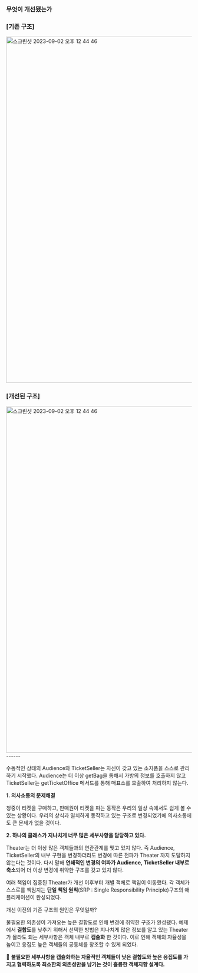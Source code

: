### 무엇이 개선됐는가

### [기존 구조]
<img width="939" alt="스크린샷 2023-09-02 오후 12 44 46" src="https://github.com/JongMinCh0i/books/assets/80812697/e3dbf9e7-121f-42f7-8924-5f8fed080c15">

### [개선된 구조]
<img width="939" alt="스크린샷 2023-09-02 오후 12 44 46" src="https://github.com/JongMinCh0i/books/assets/80812697/eb075599-79d0-4614-99cd-f9652cbb40ef">
------

수동적인 상태의 Audience와 TicketSeller는 자신이 갖고 있는 소지품을 스스로 관리하기 시작했다.
Audience는 더 이상 getBag을 통해서 가방의 정보를 호출하지 않고 TicketSeller는 getTicketOffice 메서드를 통해 매표소를 호출하여 처리하지 않는다.

**1. 의사소통의 문제해결**

청중이 티켓을 구매하고, 판매원이 티켓을 파는 동작은 우리의 일상 속에서도 쉽게 볼 수 있는 상황이다.
우리의 상식과 일치하게 동작하고 있는 구조로 변경되었기에 의사소통에도 큰 문제가 없을 것이다.

**2. 하나의 클래스가 지나치게 너무 많은 세부사항을 담당하고 있다.**

Theater는 더 이상 많은 객체들과의 연관관계를 맺고 있지 않다. 즉 Audience, TicketSeller의 내부 구현을 변경하더라도 변경에 따른 전파가 Theater 까지 도달하지 않는다는 것이다. 다시 말해 **연쇄적인 변경의 여파가
Audience, TicketSeller 내부로 축소**되어 더 이상 변경에 취약한 구조를 갖고 있지 않다.

여러 책임이 집중된 Theater가 개선 이후부터 개별 객체로 책임이 이동했다. 각 객체가 스스로를 책임지는
**단일 책임 원칙**(SRP : Single Responsibility Principle)구조의 애플리케이션이 완성되었다.

개선 이전의 기존 구조의 원인은 무엇일까?

불필요한 의존성이 가져오는 높은 결합도로 인해 변경에 취약한 구조가 완성됐다. 예제에서 **결합도**를 낮추기 위해서 선택한 방법은 지나치게 많은 정보를 알고 있는 Theater가 몰라도 되는 세부사항은 객체 내부로 **캡슐화** 한 것이다.  이로 인해 객체의 자율성을 높이고 응집도 높은 객체들의 공동체를 창조할 수 있게 되었다.

📌 **불필요한 세부사항을 캡슐화하는 자율적인 객체들이 낮은 결합도와 높은 응집도를 가지고 협력하도록 최소한의 의존성만을 남기는 것이 휼륭한 객체지향 설계다.**